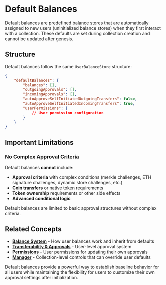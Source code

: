 # Default Balances

Default balances are predefined balance stores that are automatically assigned to new users (uninitialized balance stores) when they first interact with a collection. These defaults are set during collection creation and cannot be updated after genesis.

## Structure

Default balances follow the same `UserBalanceStore` structure:

```json
{
    "defaultBalances": {
        "balances": [],
        "outgoingApprovals": [],
        "incomingApprovals": [],
        "autoApproveSelfInitiatedOutgoingTransfers": false,
        "autoApproveSelfInitiatedIncomingTransfers": true,
        "userPermissions": {
            // User permission configuration
        }
    }
}
```

## Important Limitations

### No Complex Approval Criteria

Default balances **cannot** include:

-   **Approval criteria** with complex conditions (merkle challenges, ETH signature challenges, dynamic store challenges, etc.)
-   **Coin transfers** or native token requirements
-   **Token ownership** requirements or other side effects
-   **Advanced conditional logic**

Default balances are limited to basic approval structures without complex criteria.

## Related Concepts

-   **[Balance System](balance-system.md)** - How user balances work and inherit from defaults
-   **[Transferability & Approvals](transferability-approvals.md)** - User-level approval system
-   **[Permissions](permissions/)** - User permissions for updating their own approvals
-   **[Manager](manager.md)** - Collection-level controls that can override user defaults

Default balances provide a powerful way to establish baseline behavior for all users while maintaining the flexibility for users to customize their own approval settings after initialization.
